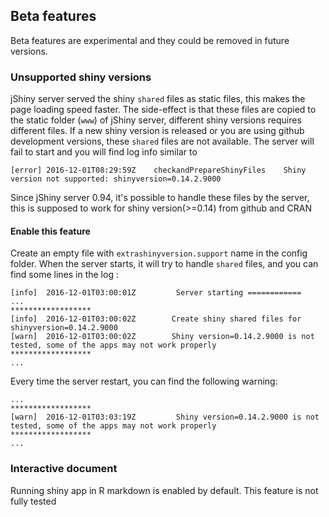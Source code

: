 ## Beta features
  Beta features are experimental and they could be removed in future versions.
  
### Unsupported shiny versions
  jShiny server served the shiny `shared` files as static files, this makes the page loading speed faster. 
  The side-effect is that these files are copied to the static folder (`www`) of jShiny server, different shiny versions requires different files.
  If a new shiny version is released or you are using github development versions, these `shared` files are not available. The server will fail to start and you will find log info similar to  
```
[error]	2016-12-01T08:29:59Z	checkandPrepareShinyFiles	 Shiny version not supported: shinyversion=0.14.2.9000 
```

  Since jShiny server 0.94, it's possible to handle these files by the server, this is supposed to work for shiny version(>=0.14) from github and CRAN
  
#### Enable this feature
  Create an empty file with `extrashinyversion.support` name in the config folder. When the server starts, it will try to handle `shared` files, and you can find some lines in the log :
  
```
[info]	2016-12-01T03:00:01Z		 Server starting ============ 
...
******************
[info]	2016-12-01T03:00:02Z		Create shiny shared files for shinyversion=0.14.2.9000
[warn]	2016-12-01T03:00:02Z		Shiny version=0.14.2.9000 is not tested, some of the apps may not work properly 
******************
...
``` 

Every time the server restart, you can find the following warning:

```
...
******************
[warn]	2016-12-01T03:03:19Z		 Shiny version=0.14.2.9000 is not tested, some of the apps may not work properly 
******************
...
```


### Interactive document
Running shiny app in R markdown is enabled by default. This feature is not fully tested


